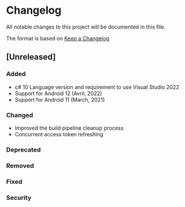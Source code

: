 ﻿# Changelog
All notable changes to this project will be documented in this file.

The format is based on [Keep a Changelog](http://keepachangelog.com/en/1.0.0/)

## [Unreleased]

### Added
* c# 10 Language version and requirement to use Visual Studio 2022
* Support for Android 12 (Avril, 2022)
* Support for Android 11 (March, 2021)

### Changed
* Improved the build pipeline cleanup process
* Concurrent access token refreshing

### Deprecated

### Removed

### Fixed

### Security
